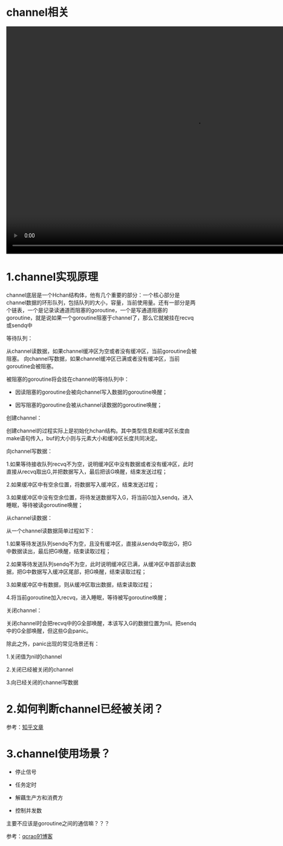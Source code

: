 # channel相关

<video id="video" width="1000px" height="600px" controls="controls">
    <source id="mp4" src="./assets/videos/channel 数据结构 阻塞、非阻塞操作 多路select.mp4" type="video/mp4">
</video>

# 1.channel实现原理

channel底层是一个Hchan结构体，他有几个重要的部分：一个核心部分是channel数据的环形队列，包括队列的大小，容量，当前使用量。还有一部分是两个链表，一个是记录读通道而阻塞的goroutine，一个是写通道阻塞的goroutine，就是说如果一个goroutine阻塞于channel了，那么它就被挂在recvq或sendq中


等待队列：

从channel读数据，如果channel缓冲区为空或者没有缓冲区，当前goroutine会被阻塞。 向channel写数据，如果channel缓冲区已满或者没有缓冲区，当前goroutine会被阻塞。

被阻塞的goroutine将会挂在channel的等待队列中：

- 因读阻塞的goroutine会被向channel写入数据的goroutine唤醒；
  
- 因写阻塞的goroutine会被从channel读数据的goroutine唤醒；


创建channel：

创建channel的过程实际上是初始化hchan结构。其中类型信息和缓冲区长度由make语句传入，buf的大小则与元素大小和缓冲区长度共同决定。


向channel写数据：

1.如果等待接收队列recvq不为空，说明缓冲区中没有数据或者没有缓冲区，此时直接从recvq取出G,并把数据写入，最后把该G唤醒，结束发送过程；

2.如果缓冲区中有空余位置，将数据写入缓冲区，结束发送过程；

3.如果缓冲区中没有空余位置，将待发送数据写入G，将当前G加入sendq，进入睡眠，等待被读goroutine唤醒；


从channel读数据：

从一个channel读数据简单过程如下：

1.如果等待发送队列sendq不为空，且没有缓冲区，直接从sendq中取出G，把G中数据读出，最后把G唤醒，结束读取过程；

2.如果等待发送队列sendq不为空，此时说明缓冲区已满，从缓冲区中首部读出数据，把G中数据写入缓冲区尾部，把G唤醒，结束读取过程；

3.如果缓冲区中有数据，则从缓冲区取出数据，结束读取过程；

4.将当前goroutine加入recvq，进入睡眠，等待被写goroutine唤醒；



关闭channel：

关闭channel时会把recvq中的G全部唤醒，本该写入G的数据位置为nil。把sendq中的G全部唤醒，但这些G会panic。

除此之外，panic出现的常见场景还有：

1.关闭值为nil的channel

2.关闭已经被关闭的channel

3.向已经关闭的channel写数据



# 2.如何判断channel已经被关闭？

参考：[知乎文章](https://www.zhihu.com/question/450188866)



# 3.channel使用场景？

- 停止信号
  
- 任务定时
  
- 解藕生产方和消费方
  
- 控制并发数

主要不应该是goroutine之间的通信嘛？？？

参考：[qcrao91博客](https://qcrao91.gitbook.io/go/channel/channel-you-na-xie-ying-yong)